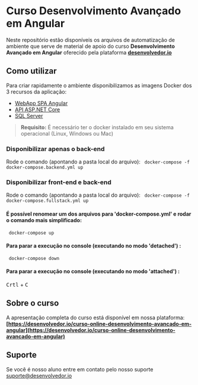 
# Curso Desenvolvimento Avançado em Angular

Neste repositório estão disponíveis os arquivos de automatização de ambiente que serve de material de apoio do curso **Desenvolvimento Avançado em Angular** oferecido pela plataforma **[desenvolvedor.io](https://desenvolvedor.io)**

## Como utilizar

Para criar rapidamente o ambiente disponibilizamos as imagens Docker dos 3 recursos da aplicação:

- [WebApp SPA Angular](https://hub.docker.com/r/desenvolvedorio/app-spa-curso-angular)
- [API ASP.NET Core](https://hub.docker.com/r/desenvolvedorio/api-aspnet-curso-angular)
- [SQL Server](https://hub.docker.com/r/desenvolvedorio/sql-api-curso-angular)

> **Requisito:** É necessário ter o docker instalado em seu sistema operacional (Linux, Windows ou Mac)

### Disponibilizar apenas o back-end
Rode o comando (apontando a pasta local do arquivo):
` docker-compose -f docker-compose.backend.yml up` 

### Disponibilizar front-end e back-end
Rode o comando (apontando a pasta local do arquivo):
` docker-compose -f docker-compose.fullstack.yml up` 

#### É possível renomear um dos arquivos para 'docker-compose.yml' e rodar o comando mais simplificado:
` docker-compose up` 

#### Para parar a execução no console (executando no modo 'detached') :
` docker-compose down` 

#### Para parar a execução no console (executando no modo 'attached') :
<kbd>Crtl</kbd> + <kbd>C</kbd>


## Sobre o curso

A apresentação completa do curso está disponível em nossa plataforma:
**[https://desenvolvedor.io/curso-online-desenvolvimento-avancado-em-angular](https://desenvolvedor.io/curso-online-desenvolvimento-avancado-em-angular)**
## Suporte

Se você é nosso aluno entre em contato pelo nosso suporte [suporte@desenvolvedor.io](mailto:suporte@desenvolvedor.io)